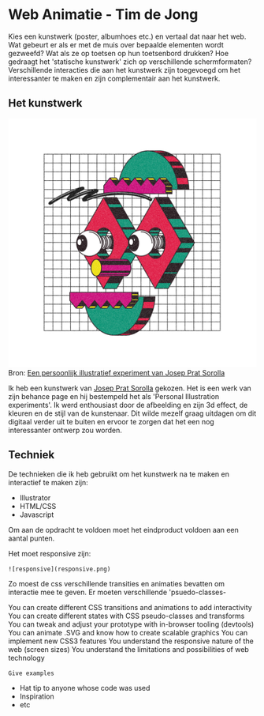 # Web Animatie - Tim de Jong

Kies een kunstwerk (poster, albumhoes etc.) en vertaal dat naar het web. Wat gebeurt er als er met de muis over bepaalde elementen wordt gezweefd? Wat als ze op toetsen op hun toetsenbord drukken? Hoe gedraagt het 'statische kunstwerk' zich  op verschillende schermformaten? 
Verschillende interacties die aan het kunstwerk zijn toegevoegd om het  interessanter te maken en zijn complementair aan het kunstwerk.


## Het kunstwerk

![Gekozen werk](afbeelding.jpg)
Bron: [Een persoonlijk illustratief experiment van Josep Prat Sorolla](https://www.behance.net/gallery/14475801/Personal-illustration-experiments)

Ik heb een kunstwerk van [Josep Prat Sorolla](https://www.behance.net/gallery/14475801/Personal-illustration-experiments) gekozen. Het is een werk van zijn behance page en hij bestempeld het als 'Personal Illustration experiments'. Ik werd enthousiast door de afbeelding en zijn 3d effect, de kleuren en de stijl van de kunstenaar. Dit wilde mezelf graag uitdagen om dit digitaal verder uit te buiten en ervoor te zorgen dat het een nog interessanter ontwerp zou worden.

## Techniek

De technieken die ik heb gebruikt om het kunstwerk na te maken en interactief te maken zijn:
* Illustrator
* HTML/CSS
* Javascript

Om aan de opdracht te voldoen moet het eindproduct voldoen aan een aantal punten.

Het moet responsive zijn:

```
![responsive](responsive.png)
```



Zo moest de css verschillende transities en animaties bevatten om interactie mee te geven. Er moeten verschillende 'psuedo-classes-

You can create different CSS transitions and animations to add interactivity
You can create different states with CSS pseudo-classes and transforms
You can tweak and adjust your prototype with in-browser tooling (devtools)
You can animate .SVG and know how to create scalable graphics
You can implement new CSS3 features
You understand the responsive nature of the web (screen sizes)
You understand the limitations and possibilities of web technology


```
Give examples
```


* Hat tip to anyone whose code was used
* Inspiration
* etc


